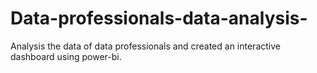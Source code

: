 # Data-professionals-data-analysis-
Analysis the data of data professionals  and created an interactive dashboard using power-bi.
